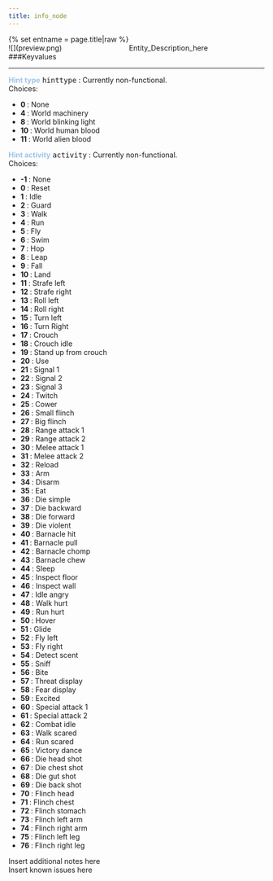 ```yaml
---
title: info_node
---
```

<div>{% set entname = page.title|raw %}</div>
<div class="container previewimg">
<div class="columns">
<div class="imagepadding column col-auto" markdown="1">![](preview.png)</div>
<div class="column entityentry" markdown="1">Entity_Description_here</div>
</div>
</div>
###Keyvalues
<hr>
<div class="entityentry" markdown="1">
<span style="color:#9fc5e8;"><b>Hint type</b></span> <kbd  class="tooltip" data-tooltip="Choices">hinttype</kbd> :
Currently non-functional.
<div class="accordion">
<input type="checkbox" id="accordion-1" name="accordion-checkbox" hidden>
<label class="accordion-header" for="accordion-1">
<i class="icon icon-arrow-right mr-1"></i>
Choices:
</label>
<div class="accordion-body">
<ul>
<li><b>0 </b> : None</li>
<li><b>4 </b> : World machinery</li>
<li><b>8 </b> : World blinking light</li>
<li><b>10 </b> : World human blood</li>
<li><b>11 </b> : World alien blood</li>
</ul>
</div>
</div>
</div>
<div class="entityentry" markdown="1">
<span style="color:#9fc5e8;"><b>Hint activity</b></span> <kbd  class="tooltip" data-tooltip="Choices">activity</kbd> :
Currently non-functional.
<div class="accordion">
<input type="checkbox" id="accordion-2" name="accordion-checkbox" hidden>
<label class="accordion-header" for="accordion-2">
<i class="icon icon-arrow-right mr-1"></i>
Choices:
</label>
<div class="accordion-body">
<ul>
<li><b>-1 </b> : None</li>
<li><b>0 </b> : Reset</li>
<li><b>1 </b> : Idle</li>
<li><b>2 </b> : Guard</li>
<li><b>3 </b> : Walk</li>
<li><b>4 </b> : Run</li>
<li><b>5 </b> : Fly</li>
<li><b>6 </b> : Swim</li>
<li><b>7 </b> : Hop</li>
<li><b>8 </b> : Leap</li>
<li><b>9 </b> : Fall</li>
<li><b>10 </b> : Land</li>
<li><b>11 </b> : Strafe left</li>
<li><b>12 </b> : Strafe right</li>
<li><b>13 </b> : Roll left</li>
<li><b>14 </b> : Roll right</li>
<li><b>15 </b> : Turn left</li>
<li><b>16 </b> : Turn Right</li>
<li><b>17 </b> : Crouch</li>
<li><b>18 </b> : Crouch idle</li>
<li><b>19 </b> : Stand up from crouch</li>
<li><b>20 </b> : Use</li>
<li><b>21 </b> : Signal 1</li>
<li><b>22 </b> : Signal 2</li>
<li><b>23 </b> : Signal 3</li>
<li><b>24 </b> : Twitch</li>
<li><b>25 </b> : Cower</li>
<li><b>26 </b> : Small flinch</li>
<li><b>27 </b> : Big flinch</li>
<li><b>28 </b> : Range attack 1</li>
<li><b>29 </b> : Range attack 2</li>
<li><b>30 </b> : Melee attack 1</li>
<li><b>31 </b> : Melee attack 2</li>
<li><b>32 </b> : Reload</li>
<li><b>33 </b> : Arm</li>
<li><b>34 </b> : Disarm</li>
<li><b>35 </b> : Eat</li>
<li><b>36 </b> : Die simple</li>
<li><b>37 </b> : Die backward</li>
<li><b>38 </b> : Die forward</li>
<li><b>39 </b> : Die violent</li>
<li><b>40 </b> : Barnacle hit</li>
<li><b>41 </b> : Barnacle pull</li>
<li><b>42 </b> : Barnacle chomp</li>
<li><b>43 </b> : Barnacle chew</li>
<li><b>44 </b> : Sleep</li>
<li><b>45 </b> : Inspect floor</li>
<li><b>46 </b> : Inspect wall</li>
<li><b>47 </b> : Idle angry</li>
<li><b>48 </b> : Walk hurt</li>
<li><b>49 </b> : Run hurt</li>
<li><b>50 </b> : Hover</li>
<li><b>51 </b> : Glide</li>
<li><b>52 </b> : Fly left</li>
<li><b>53 </b> : Fly right</li>
<li><b>54 </b> : Detect scent</li>
<li><b>55 </b> : Sniff</li>
<li><b>56 </b> : Bite</li>
<li><b>57 </b> : Threat display</li>
<li><b>58 </b> : Fear display</li>
<li><b>59 </b> : Excited</li>
<li><b>60 </b> : Special attack 1</li>
<li><b>61 </b> : Special attack 2</li>
<li><b>62 </b> : Combat idle</li>
<li><b>63 </b> : Walk scared</li>
<li><b>64 </b> : Run scared</li>
<li><b>65 </b> : Victory dance</li>
<li><b>66 </b> : Die head shot</li>
<li><b>67 </b> : Die chest shot</li>
<li><b>68 </b> : Die gut shot</li>
<li><b>69 </b> : Die back shot</li>
<li><b>70 </b> : Flinch head</li>
<li><b>71 </b> : Flinch chest</li>
<li><b>72 </b> : Flinch stomach</li>
<li><b>73 </b> : Flinch left arm</li>
<li><b>74 </b> : Flinch right arm</li>
<li><b>75 </b> : Flinch left leg</li>
<li><b>76 </b> : Flinch right leg</li>
</ul>
</div>
</div>
</div>
<div class="notices blue">Insert additional notes here</div>
<div class="notices red">Insert known issues here</div>
